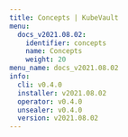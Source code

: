 ```yaml
---
title: Concepts | KubeVault
menu:
  docs_v2021.08.02:
    identifier: concepts
    name: Concepts
    weight: 20
menu_name: docs_v2021.08.02
info:
  cli: v0.4.0
  installer: v2021.08.02
  operator: v0.4.0
  unsealer: v0.4.0
  version: v2021.08.02
---
```


